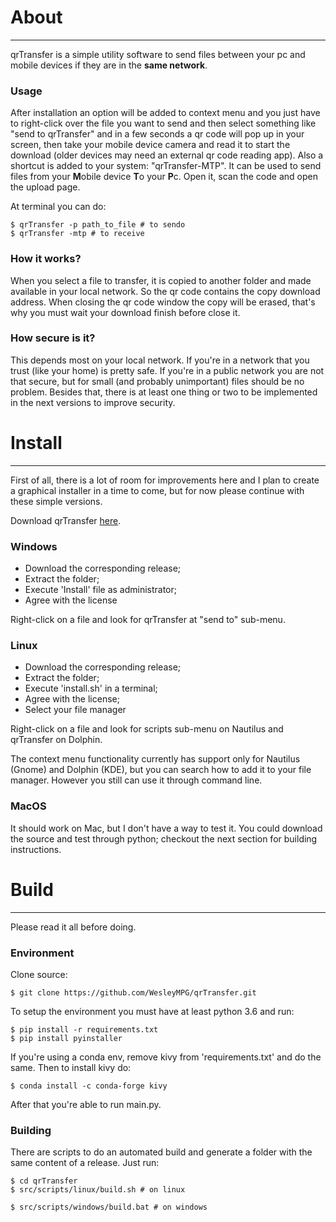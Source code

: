# About
----

qrTransfer is a simple utility software to send files between your pc and mobile devices if they are in the **same network**.

### Usage

After installation an option will be added to context menu and you just have to right-click over the file you want to send and then select something like "send to qrTransfer" and in a few seconds a qr code will pop up in your screen, then take your mobile device camera and read it to start the download (older devices may need an external qr code reading app). Also a shortcut is added to your system: "qrTransfer-MTP". It can be used to send files from your **M**obile device **T**o your **P**c. Open it, scan the code and open the upload page.

At terminal you can do:
```shell
$ qrTransfer -p path_to_file # to sendo
$ qrTransfer -mtp # to receive
```

### How it works?

When you select a file to transfer, it is copied to another folder and made available in your local network. So the qr code contains the copy download address.  When closing the qr code window the copy will be erased, that's why you must wait your download finish before close it.

### How secure is it?

This depends most on your local network. If you're in a network that you trust (like your home) is pretty safe. If you're in a public network you are not that secure, but for small (and probably unimportant) files should be no problem. Besides that, there is at least one thing or two to be implemented in the next versions to improve security.

# Install

----

First of all, there is a lot of room for improvements here and I plan to create a graphical installer in a time to come, but for now please continue with these simple versions.

Download qrTransfer [here](https://github.com/WesleyMPG/qrTransfer/releases).

###  Windows

- Download the corresponding release;
- Extract the folder;
- Execute 'Install' file as administrator;
- Agree with the license

Right-click on a file and look for qrTransfer at "send to" sub-menu.

### Linux

- Download the corresponding release;
- Extract the folder;
- Execute 'install.sh' in a terminal;
- Agree with the license;
- Select your file manager

Right-click on a file and look for scripts sub-menu on Nautilus and qrTransfer on Dolphin.

The context menu functionality currently has support only for Nautilus (Gnome) and Dolphin (KDE), but you can search how to add it to your file manager. However you still can use it through command line.

### MacOS

It should work on Mac, but I don't have a way to test it. You could download the source and test through python; checkout the next section for building instructions.

# Build
----

Please read it all before doing.

### Environment

Clone source:

```shell	
$ git clone https://github.com/WesleyMPG/qrTransfer.git
```

To setup the environment you must have at least python 3.6 and run:

```shell
$ pip install -r requirements.txt
$ pip install pyinstaller
```

If you're using a conda env, remove kivy from 'requirements.txt' and do the same. Then to install kivy do:

```shell
$ conda install -c conda-forge kivy
```
After that you're able to run main.py.

### Building
There are scripts to do an automated build and generate a folder with the same content of a release. Just run:

```shell
$ cd qrTransfer 
$ src/scripts/linux/build.sh # on linux

$ src/scripts/windows/build.bat # on windows
```